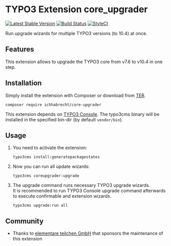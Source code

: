 # TYPO3 Extension core_upgrader

[![Latest Stable Version](https://img.shields.io/packagist/v/ichhabrecht/core-upgrader.svg)](https://packagist.org/packages/ichhabrecht/core-upgrader)
[![Build Status](https://img.shields.io/travis/IchHabRecht/core_upgrader/master.svg)](https://travis-ci.org/IchHabRecht/core_upgrader)
[![StyleCI](https://styleci.io/repos/263364343/shield?branch=master)](https://styleci.io/repos/263364343)

Run upgrade wizards for multiple TYPO3 versions (to 10.4) at once.

## Features

This extension allows to upgrade the TYPO3 core from v7.6 to v10.4 in one step.

## Installation

Simply install the extension with Composer or download from [TER](https://extensions.typo3.org/extension/core_upgrader/).

`composer require ichhabrecht/core-upgrader`

This extension depends on [TYPO3 Console](https://github.com/TYPO3-Console/TYPO3-Console).
The typo3cms binary will be installed in the specified bin-dir (by default `vendor/bin`).

## Usage

1. You need to activate the extension:

    `typo3cms install:generatepackagestates`

2. Now you can run all update wizards:

     `typo3cms coreupgrader:upgrade`

 3. The upgrade command runs necessary TYPO3 upgrade wizards.\
    It is recommended to run TYPO3 Console upgrade command afterwards to execute confirmable and extension wizards. 
    
     `typo3cms upgrade:run all`

## Community

- Thanks to [elementare teilchen GmbH](https://www.elementare-teilchen.de) that sponsors the maintenance of this extension
